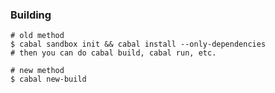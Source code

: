 ### Building

``` shell
# old method
$ cabal sandbox init && cabal install --only-dependencies
# then you can do cabal build, cabal run, etc.

# new method
$ cabal new-build
```
